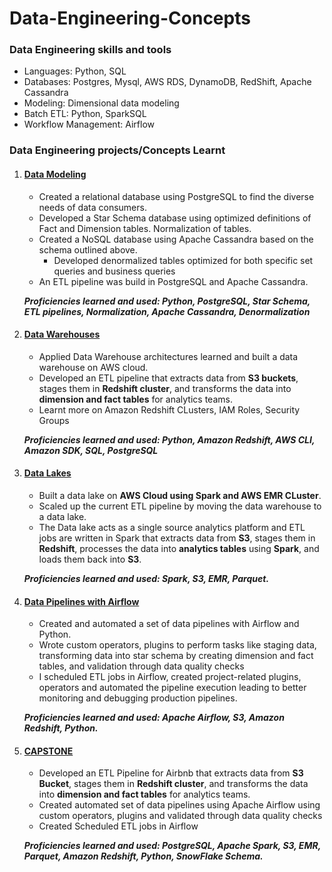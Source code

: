 # Data-Engineering-Concepts

### Data Engineering skills and tools
* Languages: Python, SQL
*  Databases: Postgres, Mysql, AWS RDS, DynamoDB, RedShift, Apache Cassandra
* Modeling: Dimensional data modeling
* Batch ETL: Python, SparkSQL
* Workflow Management: Airflow

### Data Engineering projects/Concepts Learnt
1. #### [Data Modeling](https://github.com/srujanreddyj/data-engineering-concepts/tree/master/Postgres-cassandra)
   * Created a relational database using PostgreSQL to find the diverse needs of data consumers.
   * Developed a Star Schema database using optimized definitions of Fact and Dimension tables. Normalization of tables.
   * Created a NoSQL database using Apache Cassandra based on the schema outlined above. 
      * Developed denormalized tables optimized for both specific set queries and business queries
   * An ETL pipeline was build in PostgreSQL and Apache Cassandra.
   
   ***Proficiencies learned and used: Python, PostgreSQL, Star Schema, ETL pipelines, Normalization, Apache Cassandra, Denormalization***
   
2. #### [Data Warehouses](https://github.com/srujanreddyj/data-engineering-concepts/tree/master/datawarehouse)
   * Applied Data Warehouse architectures learned and built a data warehouse on AWS cloud. 
   * Developed an ETL pipeline that extracts data from **S3 buckets**, stages them in **Redshift cluster**, and transforms the data into **dimension and fact tables** for analytics teams.
   * Learnt more on Amazon Redshift CLusters, IAM Roles, Security Groups
   
   ***Proficiencies learned and used: Python, Amazon Redshift, AWS CLI, Amazon SDK, SQL, PostgreSQL***
   
3. #### [Data Lakes](https://github.com/srujanreddyj/data-engineering-concepts/tree/master/Datalake)
   * Built a data lake on **AWS Cloud using Spark and AWS EMR CLuster**. 
   * Scaled up the current ETL pipeline by moving the data warehouse to a data lake.
   * The Data lake acts as a single source analytics platform and ETL jobs are written in Spark that extracts data from **S3**, stages them in **Redshift**, processes the data into **analytics tables** using **Spark**, and loads them back into **S3**.


   ***Proficiencies learned and used: Spark, S3, EMR, Parquet.***


4. #### [Data Pipelines with Airflow](https://github.com/srujanreddyj/data-engineering-concepts/tree/master/airflow)
   * Created and automated a set of data pipelines with Airflow and Python.
   * Wrote custom operators, plugins to perform tasks like staging data, transforming data into star schema by creating dimension and fact tables, and validation through data quality checks
   * I scheduled ETL jobs in Airflow, created project-related plugins, operators and automated the pipeline execution leading to better monitoring and debugging production pipelines. 


   ***Proficiencies learned and used: Apache Airflow, S3, Amazon Redshift, Python.***
   
   
5. #### [CAPSTONE](https://github.com/srujanreddyj/Data-Engineering-concepts/blob/master/airbnb_capstone/README.md)
    * Developed an ETL Pipeline for Airbnb that extracts data from **S3 Bucket**, stages them in **Redshift cluster**, and transforms the data into **dimension and fact tables** for analytics teams.
    * Created automated set of data pipelines using Apache Airflow using custom operators, plugins and validated through data quality checks
    * Created Scheduled ETL jobs in Airflow
    
    ***Proficiencies learned and used: PostgreSQL, Apache Spark, S3, EMR, Parquet, Amazon Redshift, Python, SnowFlake Schema.***

